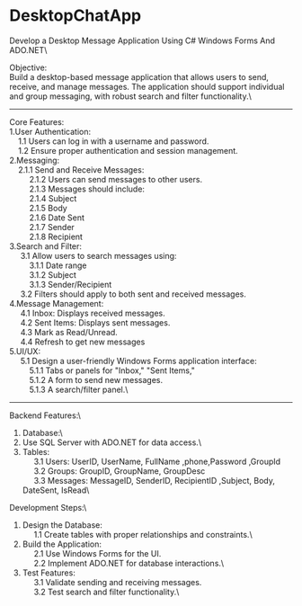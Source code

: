 # DesktopChatApp
Develop a Desktop Message Application Using C# Windows Forms And ADO.NET\

Objective:\
Build a desktop-based message application that allows users to send, receive, and manage messages. The application should support individual and group messaging, with robust search and filter functionality.\
________________________________________
Core Features:\
1.User Authentication:\
    &nbsp;&nbsp;&nbsp;&nbsp;1.1 Users can log in with a username and password.\
    &nbsp;&nbsp;&nbsp;&nbsp;1.2 Ensure proper authentication and session management.\
2.Messaging:\
    &nbsp;&nbsp;&nbsp;&nbsp;2.1.1 Send and Receive Messages:\
       &nbsp;&nbsp;&nbsp;&nbsp;&nbsp;&nbsp;&nbsp;&nbsp; 2.1.2 Users can send messages to other users.\
       &nbsp;&nbsp;&nbsp;&nbsp;&nbsp;&nbsp;&nbsp;&nbsp; 2.1.3 Messages should include:\
       &nbsp;&nbsp;&nbsp;&nbsp;&nbsp;&nbsp;&nbsp;&nbsp; 2.1.4 Subject\
       &nbsp;&nbsp;&nbsp;&nbsp;&nbsp;&nbsp;&nbsp;&nbsp; 2.1.5 Body\
       &nbsp;&nbsp;&nbsp;&nbsp;&nbsp;&nbsp;&nbsp;&nbsp; 2.1.6 Date Sent\
       &nbsp;&nbsp;&nbsp;&nbsp;&nbsp;&nbsp;&nbsp;&nbsp; 2.1.7 Sender\
       &nbsp;&nbsp;&nbsp;&nbsp;&nbsp;&nbsp;&nbsp;&nbsp; 2.1.8 Recipient\
3.Search and Filter:\
   &nbsp;&nbsp;&nbsp;&nbsp; 3.1 Allow users to search messages using:\
       &nbsp;&nbsp;&nbsp;&nbsp;&nbsp;&nbsp;&nbsp;&nbsp; 3.1.1 Date range\
      &nbsp;&nbsp;&nbsp;&nbsp;&nbsp;&nbsp;&nbsp;&nbsp;  3.1.2 Subject\
     &nbsp;&nbsp;&nbsp;&nbsp;&nbsp;&nbsp;&nbsp;&nbsp;   3.1.3 Sender/Recipient\
   &nbsp;&nbsp;&nbsp;&nbsp; 3.2 Filters should apply to both sent and received messages.\
4.Message Management:\
   &nbsp;&nbsp;&nbsp;&nbsp; 4.1 Inbox: Displays received messages.\
   &nbsp;&nbsp;&nbsp;&nbsp; 4.2 Sent Items: Displays sent messages.\
  &nbsp;&nbsp;&nbsp;&nbsp; 4.3 Mark as Read/Unread.\
  &nbsp;&nbsp;&nbsp;&nbsp;  4.4 Refresh to get new messages\
5.UI/UX:\
   &nbsp;&nbsp;&nbsp;&nbsp; 5.1 Design a user-friendly Windows Forms application interface:\
     &nbsp;&nbsp;&nbsp;&nbsp;&nbsp;&nbsp;&nbsp;&nbsp;   5.1.1 Tabs or panels for "Inbox," "Sent Items," \
     &nbsp;&nbsp;&nbsp;&nbsp;&nbsp;&nbsp;&nbsp;&nbsp;   5.1.2 A form to send new messages.\
     &nbsp;&nbsp;&nbsp;&nbsp;&nbsp;&nbsp;&nbsp;&nbsp;   5.1.3 A search/filter panel.\
________________________________________


Backend Features:\
1. Database:\
2. Use SQL Server with ADO.NET for data access.\
3. Tables:\
  &nbsp;&nbsp;&nbsp;&nbsp;  3.1	Users: UserID, UserName, FullName ,phone,Password ,GroupId\
   &nbsp;&nbsp;&nbsp;&nbsp; 3.2	Groups: GroupID, GroupName, GroupDesc \
  &nbsp;&nbsp;&nbsp;&nbsp;  3.3	Messages: MessageID, SenderID, RecipientID  ,Subject, Body, DateSent, IsRead\

Development Steps:\
1. Design the Database:\
   &nbsp;&nbsp;&nbsp;&nbsp; 1.1	Create tables with proper relationships and constraints.\
2.	Build the Application:\
  &nbsp;&nbsp;&nbsp;&nbsp;  2.1 Use Windows Forms for the UI.\
  &nbsp;&nbsp;&nbsp;&nbsp;  2.2 Implement ADO.NET for database interactions.\
3.	Test Features:\
  &nbsp;&nbsp;&nbsp;&nbsp;  3.1 Validate sending and receiving messages.\
   &nbsp;&nbsp;&nbsp;&nbsp; 3.2 Test search and filter functionality.\


 

